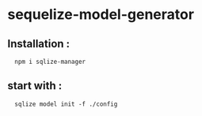 # sequelize-model-generator

## Installation :
```
  npm i sqlize-manager
```

## start with :
```
  sqlize model init -f ./config
```
